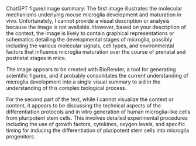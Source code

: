 ChatGPT figure/image summary: The first image illustrates the molecular mechanisms underlying mouse microglia development and maturation in vivo. Unfortunately, I cannot provide a visual description or analysis because the image is not available. However, based on your description of the context, the image is likely to contain graphical representations or schematics detailing the developmental stages of microglia, possibly including the various molecular signals, cell types, and environmental factors that influence microglia maturation over the course of prenatal and postnatal stages in mice.

The image appears to be created with BioRender, a tool for generating scientific figures, and it probably consolidates the current understanding of microglia development into a single visual summary to aid in the understanding of this complex biological process.

For the second part of the text, while I cannot visualize the context or content, it appears to be discussing the technical aspects of the differentiation protocols and in vitro generation of human microglia-like cells from pluripotent stem cells. This involves detailed experimental procedures including the use of growth factors, cytokines, oxygen levels, and specific timing for inducing the differentiation of pluripotent stem cells into microglia progenitors.